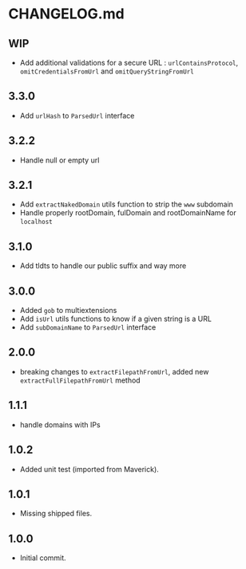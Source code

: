 CHANGELOG.md
============

WIP
-----
* Add additional validations for a secure URL : `urlContainsProtocol`, `omitCredentialsFromUrl` and `omitQueryStringFromUrl` 

3.3.0
-----
* Add `urlHash` to `ParsedUrl` interface

3.2.2
-----
* Handle null or empty url

3.2.1
-----
* Add `extractNakedDomain` utils function to strip the `www` subdomain
* Handle properly rootDomain, fulDomain and rootDomainName for `localhost`

3.1.0
-----
* Add tldts to handle our public suffix and way more

3.0.0
------
* Added `gob` to multiextensions
* Add `isUrl` utils functions to know if a given string is a URL
* Add `subDomainName` to `ParsedUrl` interface

2.0.0
------
* breaking changes to `extractFilepathFromUrl`, added new `extractFullFilepathFromUrl` method

1.1.1
------
* handle domains with IPs


1.0.2
------
* Added unit test (imported from Maverick).

1.0.1
------
* Missing shipped files.


1.0.0
------
* Initial commit.
